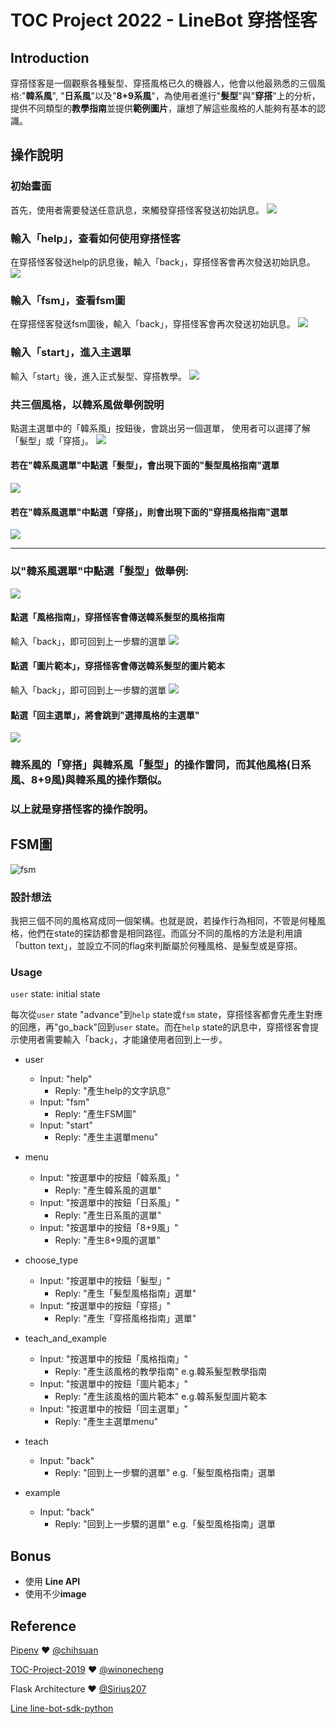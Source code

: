 # TOC Project 2022 - LineBot 穿搭怪客
## Introduction
穿搭怪客是一個觀察各種髮型、穿搭風格已久的機器人，他會以他最熟悉的三個風格:"**韓系風**", "**日系風**"以及"**8+9系風**"，為使用者進行"**髮型**"與"**穿搭**"上的分析，提供不同類型的**教學指南**並提供**範例圖片**，讓想了解這些風格的人能夠有基本的認識。


## 操作說明

### 初始畫面
首先，使用者需要發送任意訊息，來觸發穿搭怪客發送初始訊息。
![](https://scontent.xx.fbcdn.net/v/t1.15752-9/321099606_681296393497558_2921276219413516255_n.jpg?stp=dst-jpg_p403x403&_nc_cat=108&ccb=1-7&_nc_sid=aee45a&_nc_ohc=yq5a_lO0MAYAX8eEZpa&_nc_ad=z-m&_nc_cid=0&_nc_ht=scontent.xx&oh=03_AdSrlYEhJGemlpZ6ySrMLIGDJJP0QAiEoyKnjGBOAPincQ&oe=63CFE343)

### 輸入「help」，查看如何使用穿搭怪客
在穿搭怪客發送help的訊息後，輸入「back」，穿搭怪客會再次發送初始訊息。
![](https://scontent.xx.fbcdn.net/v/t1.15752-9/320854970_8481191845256303_4056151180616736268_n.jpg?stp=dst-jpg_s480x480&_nc_cat=111&ccb=1-7&_nc_sid=aee45a&_nc_ohc=9AJIvJLwX6EAX92jsjt&_nc_ad=z-m&_nc_cid=0&_nc_ht=scontent.xx&oh=03_AdRUKODse97MkEju7F7_Z2bUHjLDgQMcA6W_gOvcI1vIAQ&oe=63CFC7CC)

### 輸入「fsm」，查看fsm圖
在穿搭怪客發送fsm圖後，輸入「back」，穿搭怪客會再次發送初始訊息。
![](https://scontent.xx.fbcdn.net/v/t1.15752-9/321590221_707827557639554_9172214945201371475_n.jpg?stp=dst-jpg_s403x403&_nc_cat=102&ccb=1-7&_nc_sid=aee45a&_nc_ohc=mQ65mEwC4qkAX86kqx7&_nc_ad=z-m&_nc_cid=0&_nc_ht=scontent.xx&oh=03_AdRPJ-bOnxbg2RfRp-JzlXeJNXmKNFQ9fQ0vueiEyr27ZA&oe=63CFC3A8)


### 輸入「start」，進入主選單
輸入「start」後，進入正式髮型、穿搭教學。
![](https://scontent.ftpe7-1.fna.fbcdn.net/v/t1.15752-9/321974801_852477449322151_7694244585537251425_n.jpg?stp=dst-jpg_s403x403&_nc_cat=110&ccb=1-7&_nc_sid=aee45a&_nc_ohc=U8riDSzdDVQAX8vDZLg&_nc_ht=scontent.ftpe7-1.fna&oh=03_AdTBLRJcOKQcUCCxqOR8OsGdLhr3ZqH-u-LcLYKER4yIeg&oe=63CFDB8E)


### 共三個風格，以韓系風做舉例說明
點選主選單中的「韓系風」按鈕後，會跳出另一個選單，
使用者可以選擇了解「髮型」或「穿搭」。
![](https://scontent.xx.fbcdn.net/v/t1.15752-9/320739439_681615560232795_7561313111444031212_n.jpg?stp=dst-jpg_s403x403&_nc_cat=101&ccb=1-7&_nc_sid=aee45a&_nc_ohc=8_x7dnxhHE4AX8-QY8Z&_nc_ad=z-m&_nc_cid=0&_nc_ht=scontent.xx&oh=03_AdQxzInrRiScPZivc0zvONK5X0F-_guKvSSkarj3kU7B3g&oe=63CFCCAB)


#### 若在"韓系風選單"中點選「髮型」，會出現下面的"髮型風格指南"選單
![](https://scontent.xx.fbcdn.net/v/t1.15752-9/320671120_894833791949935_7445305193260223956_n.jpg?stp=dst-jpg_s403x403&_nc_cat=101&ccb=1-7&_nc_sid=aee45a&_nc_ohc=lGmf4s64i5QAX-DRIcc&_nc_ad=z-m&_nc_cid=0&_nc_ht=scontent.xx&oh=03_AdQ9Wierdf-MzwcrofKluUal4AsAshsqA6Jcb3o5PfAhOw&oe=63CFBC1A)


#### 若在"韓系風選單"中點選「穿搭」，則會出現下面的"穿搭風格指南"選單
![](https://scontent.xx.fbcdn.net/v/t1.15752-9/320733412_865542734778530_7254882550519410368_n.jpg?stp=dst-jpg_s403x403&_nc_cat=102&ccb=1-7&_nc_sid=aee45a&_nc_ohc=4PyntzzL6wsAX-tKc8y&_nc_ad=z-m&_nc_cid=0&_nc_ht=scontent.xx&oh=03_AdRNL-bilw_OjpM36mHOLTcnpIGEi9yjp08nUv1xck4YtQ&oe=63CFD596)

------------------------------------------------------------------------

### 以"韓系風選單"中點選「髮型」做舉例:
![](https://scontent.xx.fbcdn.net/v/t1.15752-9/320671120_894833791949935_7445305193260223956_n.jpg?stp=dst-jpg_s403x403&_nc_cat=101&ccb=1-7&_nc_sid=aee45a&_nc_ohc=lGmf4s64i5QAX-DRIcc&_nc_ad=z-m&_nc_cid=0&_nc_ht=scontent.xx&oh=03_AdQ9Wierdf-MzwcrofKluUal4AsAshsqA6Jcb3o5PfAhOw&oe=63CFBC1A)

#### 點選「風格指南」，穿搭怪客會傳送韓系髮型的風格指南
輸入「back」，即可回到上一步驟的選單
![](https://scontent.xx.fbcdn.net/v/t1.15752-9/320795634_503672548412354_6242592745976314215_n.jpg?stp=dst-jpg_s640x640&_nc_cat=103&ccb=1-7&_nc_sid=aee45a&_nc_ohc=Ccbi-DVPToMAX9bMKzl&_nc_ad=z-m&_nc_cid=0&_nc_ht=scontent.xx&oh=03_AdRpfMzFhBCJDF3ApTVIdRSIrA4PWpmhzcUiKlZRQU0Ggg&oe=63CFD05F)


#### 點選「圖片範本」，穿搭怪客會傳送韓系髮型的圖片範本
輸入「back」，即可回到上一步驟的選單
![](https://scontent.xx.fbcdn.net/v/t1.15752-9/321419921_1571046556652296_9128643180650123306_n.jpg?stp=dst-jpg_p320x320&_nc_cat=103&ccb=1-7&_nc_sid=aee45a&_nc_ohc=Fxy9GMvlrBkAX8RJQAS&_nc_ad=z-m&_nc_cid=0&_nc_ht=scontent.xx&oh=03_AdR5e59-XY4d96ogmOaExqMx8eLsPpdY8UQwixa4CmydxQ&oe=63CFB5D6)


#### 點選「回主選單」，將會跳到"選擇風格的主選單"
![](https://scontent.xx.fbcdn.net/v/t1.15752-9/321370286_836285060980372_1054427346176690875_n.jpg?stp=dst-jpg_s403x403&_nc_cat=108&ccb=1-7&_nc_sid=aee45a&_nc_ohc=0he8qJokUP4AX9hq9dB&_nc_ad=z-m&_nc_cid=0&_nc_ht=scontent.xx&oh=03_AdQ3-VW1fEDi6UpKbVnWSDSz4h_qR4bqqTLmJXDtcDMSPA&oe=63CFD99E)



### 韓系風的「穿搭」與韓系風「髮型」的操作雷同，而其他風格(日系風、8+9風)與韓系風的操作類似。
### 以上就是穿搭怪客的操作說明。



## FSM圖
![fsm](https://img.onl/J5Ftws)


### 設計想法
我把三個不同的風格寫成同一個架構。也就是說，若操作行為相同，不管是何種風格，他們在state的探訪都會是相同路徑。而區分不同的風格的方法是利用讀「button text」，並設立不同的flag來判斷屬於何種風格、是髮型或是穿搭。

### Usage
`user` state: initial state

每次從`user` state "advance"到`help` state或`fsm` state，穿搭怪客都會先產生對應的回應，再"go_back"回到`user` state。而在`help` state的訊息中，穿搭怪客會提示使用者需要輸入「back」，才能讓使用者回到上一步。


* user
	* Input: "help"
		* Reply: "產生help的文字訊息"
	* Input: "fsm"
		* Reply: "產生FSM圖"
    * Input: "start"
        * Reply: "產生主選單menu"
         
* menu 
    * Input: "按選單中的按鈕「韓系風」"
        * Reply: "產生韓系風的選單"
    * Input: "按選單中的按鈕「日系風」"
        * Reply: "產生日系風的選單"
    * Input: "按選單中的按鈕「8+9風」"
        * Reply: "產生8+9風的選單"
        
* choose_type
    * Input: "按選單中的按鈕「髮型」"
        * Reply: "產生「髮型風格指南」選單"
    * Input: "按選單中的按鈕「穿搭」"
        * Reply: "產生「穿搭風格指南」選單"
        
* teach_and_example
    * Input: "按選單中的按鈕「風格指南」"
        * Reply: "產生該風格的教學指南"  e.g.韓系髮型教學指南
    * Input: "按選單中的按鈕「圖片範本」"
        * Reply: "產生該風格的圖片範本"  e.g.韓系髮型圖片範本
    * Input: "按選單中的按鈕「回主選單」"
        * Reply: "產生主選單menu"
        
* teach
    * Input: "back"
        * Reply: "回到上一步驟的選單" e.g.「髮型風格指南」選單

* example
    * Input: "back"
        * Reply: "回到上一步驟的選單" e.g.「髮型風格指南」選單

## Bonus 
- 使用 **Line API**
- 使用不少**image**


## Reference
[Pipenv](https://medium.com/@chihsuan/pipenv-更簡單-更快速的-python-套件管理工具-135a47e504f4) ❤️ [@chihsuan](https://github.com/chihsuan)

[TOC-Project-2019](https://github.com/winonecheng/TOC-Project-2019) ❤️ [@winonecheng](https://github.com/winonecheng)

Flask Architecture ❤️ [@Sirius207](https://github.com/Sirius207)

[Line line-bot-sdk-python](https://github.com/line/line-bot-sdk-python/tree/master/examples/flask-echo)